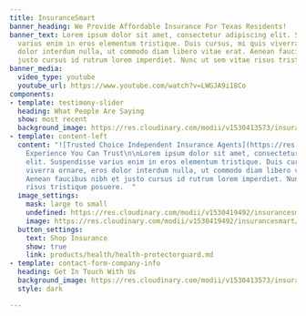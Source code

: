 ```yaml
---
title: InsuranceSmart
banner_heading: We Provide Affordable Insurance For Texas Residents!
banner_text: Lorem ipsum dolor sit amet, consectetur adipiscing elit. Suspendisse
  varius enim in eros elementum tristique. Duis cursus, mi quis viverra ornare, eros
  dolor interdum nulla, ut commodo diam libero vitae erat. Aenean faucibus nibh et
  justo cursus id rutrum lorem imperdiet. Nunc ut sem vitae risus tristique posuere.
banner_media:
  video_type: youtube
  youtube_url: https://www.youtube.com/watch?v=LWGJA9i18Co
components:
- template: testimony-slider
  heading: What People Are Saying
  show: most recent
  background_image: https://res.cloudinary.com/modii/v1530413573/insurancesmart/pregnant-couple.jpg
- template: content-left
  content: "![Trusted Choice Independent Insurance Agents](https://res.cloudinary.com/modii/v1530419486/insurancesmart/TC-horizontal-logo-black--blue-tranparency.png)\n\n#
    Experience You Can Trust\n\nLorem ipsum dolor sit amet, consectetur adipiscing
    elit. Suspendisse varius enim in eros elementum tristique. Duis cursus, mi quis
    viverra ornare, eros dolor interdum nulla, ut commodo diam libero vitae erat.
    Aenean faucibus nibh et justo cursus id rutrum lorem imperdiet. Nunc ut sem vitae
    risus tristique posuere.  "
  image_settings:
    mask: large to small
    undefined: https://res.cloudinary.com/modii/v1530419492/insurancesmart/woman-hiking-compressor.jpg
    image: https://res.cloudinary.com/modii/v1530419492/insurancesmart/woman-hiking-compressor.jpg
  button_settings:
    text: Shop Insurance
    show: true
    link: products/health/health-protectorguard.md
- template: contact-form-company-info
  heading: Get In Touch With Us
  background_image: https://res.cloudinary.com/modii/v1530413573/insurancesmart/pregnant-couple.jpg
  style: dark

---
```

